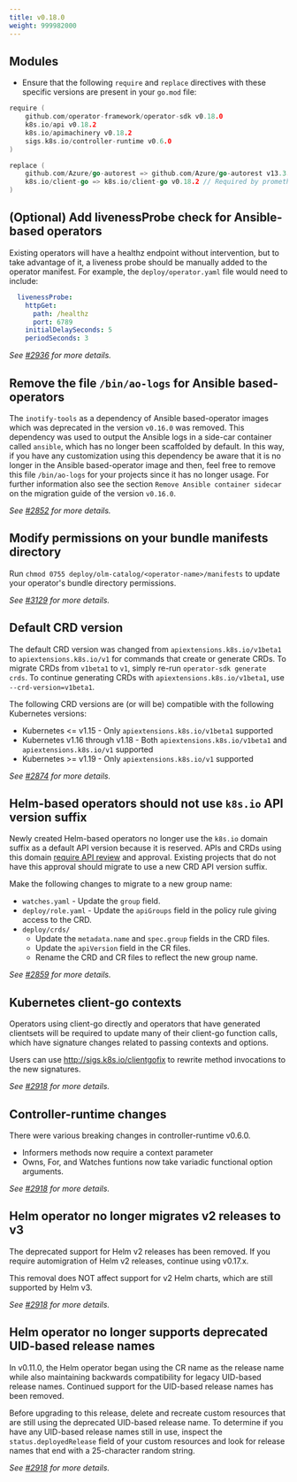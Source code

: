 ```yaml
---
title: v0.18.0
weight: 999982000
---
```


## Modules

- Ensure that the following `require` and `replace` directives with these specific versions are present in your `go.mod` file:

```go
require (
	github.com/operator-framework/operator-sdk v0.18.0
	k8s.io/api v0.18.2
	k8s.io/apimachinery v0.18.2
	sigs.k8s.io/controller-runtime v0.6.0
)

replace (
	github.com/Azure/go-autorest => github.com/Azure/go-autorest v13.3.2+incompatible // Required by OLM
	k8s.io/client-go => k8s.io/client-go v0.18.2 // Required by prometheus-operator
)
```

## (Optional) Add livenessProbe check for Ansible-based operators

Existing operators will have a healthz endpoint without intervention, but to take advantage of it, a liveness probe should be manually added to the operator manifest. For example, the `deploy/operator.yaml` file would need to include:
```yaml
  livenessProbe:
    httpGet:
      path: /healthz
      port: 6789
    initialDelaySeconds: 5
    periodSeconds: 3
```

_See [#2936](https://github.com/operator-framework/operator-sdk/pull/2936) for more details._

## Remove the file `/bin/ao-logs` for Ansible based-operators

The `inotify-tools` as a dependency of Ansible based-operator images which was deprecated in the version `v0.16.0` was removed. This dependency was used to output the Ansible logs in a side-car container called `ansible`, which has no longer been scaffolded by default. In this way, if you have any customization using this dependency be aware that it is no longer in the Ansible based-operator image and then, feel free to remove this file `/bin/ao-logs` for your projects since it has no longer usage. For further information also see the section `Remove Ansible container sidecar` on the migration guide of the version `v0.16.0`.

_See [#2852](https://github.com/operator-framework/operator-sdk/pull/2852) for more details._

## Modify permissions on your bundle manifests directory

Run `chmod 0755 deploy/olm-catalog/<operator-name>/manifests` to update your operator's bundle directory permissions.

_See [#3129](https://github.com/operator-framework/operator-sdk/pull/3129) for more details._
## Default CRD version

The default CRD version was changed from `apiextensions.k8s.io/v1beta1`
to `apiextensions.k8s.io/v1` for commands that create or generate
CRDs. To migrate CRDs from `v1beta1` to `v1`, simply re-run
`operator-sdk generate crds`. To continue generating CRDs with
`apiextensions.k8s.io/v1beta1`, use `--crd-version=v1beta1`.

The following CRD versions are (or will be) compatible with the
following Kubernetes versions:

  - Kubernetes <= v1.15 - Only `apiextensions.k8s.io/v1beta1` supported
  - Kubernetes v1.16 through v1.18 - Both `apiextensions.k8s.io/v1beta1`
    and `apiextensions.k8s.io/v1` supported
  - Kubernetes >= v1.19 - Only `apiextensions.k8s.io/v1` supported

_See [#2874](https://github.com/operator-framework/operator-sdk/pull/2874) for more details._

## Helm-based operators should not use `k8s.io` API version suffix

Newly created Helm-based operators no longer use the `k8s.io` domain
suffix as a default API version because it is reserved. APIs and CRDs
using this domain [require API review][api-review] and approval.
Existing projects that do not have this approval should migrate to use
a new CRD API version suffix.

Make the following changes to migrate to a new group name:

  - `watches.yaml` - Update the `group` field.
  - `deploy/role.yaml` - Update the `apiGroups` field in the policy rule giving access to the CRD.
  - `deploy/crds/`
    - Update the `metadata.name` and `spec.group` fields in the CRD files.
    - Update the `apiVersion` field in the CR files.
    - Rename the CRD and CR files to reflect the new group name.

[api-review]: https://github.com/kubernetes/community/blob/81ec4af0ed02b4c5c0917a16563250b2f45250c2/sig-architecture/api-review-process.md#mandatory

_See [#2859](https://github.com/operator-framework/operator-sdk/pull/2859) for more details._

## Kubernetes client-go contexts

Operators using client-go directly and operators
that have generated clientsets will be required to
update many of their client-go function calls, which
have signature changes related to passing contexts
and options.

Users can use http://sigs.k8s.io/clientgofix to
rewrite method invocations to the new signatures.

_See [#2918](https://github.com/operator-framework/operator-sdk/pull/2918) for more details._

## Controller-runtime changes

There were various breaking changes in controller-runtime
v0.6.0.

  - Informers methods now require a context parameter
  - Owns, For, and Watches funtions now take variadic
    functional option arguments.

_See [#2918](https://github.com/operator-framework/operator-sdk/pull/2918) for more details._

## Helm operator no longer migrates v2 releases to v3

The deprecated support for Helm v2 releases has been removed. If
you require automigration of Helm v2 releases, continue using
v0.17.x.

This removal does NOT affect support for v2 Helm charts, which
are still supported by Helm v3.

_See [#2918](https://github.com/operator-framework/operator-sdk/pull/2918) for more details._

## Helm operator no longer supports deprecated UID-based release names


In v0.11.0, the Helm operator began using the CR name as the release
name while also maintaining backwards compatibility for legacy
UID-based release names. Continued support for the UID-based release
names has been removed.

Before upgrading to this release, delete and recreate custom resources
that are still using the deprecated UID-based release name. To determine
if you have any UID-based release names still in use, inspect the
`status.deployedRelease` field of your custom resources and look for
release names that end with a 25-character random string.

_See [#2918](https://github.com/operator-framework/operator-sdk/pull/2918) for more details._
